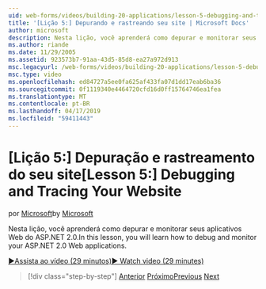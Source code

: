 ```yaml
---
uid: web-forms/videos/building-20-applications/lesson-5-debugging-and-tracing-your-website
title: '[Lição 5:] Depurando e rastreando seu site | Microsoft Docs'
author: microsoft
description: Nesta lição, você aprenderá como depurar e monitorar seus aplicativos Web do ASP.NET 2.0.
ms.author: riande
ms.date: 11/29/2005
ms.assetid: 923573b7-91aa-43d5-85d8-ea27a972d913
msc.legacyurl: /web-forms/videos/building-20-applications/lesson-5-debugging-and-tracing-your-website
msc.type: video
ms.openlocfilehash: ed84727a5ee0fa625af433fa07d1dd17eab6ba36
ms.sourcegitcommit: 0f1119340e4464720cfd16d0ff15764746ea1fea
ms.translationtype: MT
ms.contentlocale: pt-BR
ms.lasthandoff: 04/17/2019
ms.locfileid: "59411443"
---
```

# <a name="lesson-5-debugging-and-tracing-your-website"></a><span data-ttu-id="9ba7f-103">[Lição 5:] Depuração e rastreamento do seu site</span><span class="sxs-lookup"><span data-stu-id="9ba7f-103">[Lesson 5:] Debugging and Tracing Your Website</span></span>

<span data-ttu-id="9ba7f-104">por [Microsoft](https://github.com/microsoft)</span><span class="sxs-lookup"><span data-stu-id="9ba7f-104">by [Microsoft](https://github.com/microsoft)</span></span>

<span data-ttu-id="9ba7f-105">Nesta lição, você aprenderá como depurar e monitorar seus aplicativos Web do ASP.NET 2.0.</span><span class="sxs-lookup"><span data-stu-id="9ba7f-105">In this lesson, you will learn how to debug and monitor your ASP.NET 2.0 Web applications.</span></span>

[<span data-ttu-id="9ba7f-106">&#9654;Assista ao vídeo (29 minutos)</span><span class="sxs-lookup"><span data-stu-id="9ba7f-106">&#9654; Watch video (29 minutes)</span></span>](https://channel9.msdn.com/Blogs/ASP-NET-Site-Videos/lesson-5-debugging-and-tracing-your-website)

> [!div class="step-by-step"]
> <span data-ttu-id="9ba7f-107">[Anterior](lesson-4-understanding-web-application-state.md)
> [Próximo](lesson-6-working-with-stylesheets-and-master-pages.md)</span><span class="sxs-lookup"><span data-stu-id="9ba7f-107">[Previous](lesson-4-understanding-web-application-state.md)
[Next](lesson-6-working-with-stylesheets-and-master-pages.md)</span></span>
